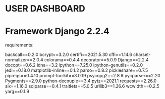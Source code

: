 # USER DASHBOARD

# Framework Django 2.2.4

requirements:

backcall==0.2.0
bcrypt==3.2.0
certifi==2021.5.30
cffi==1.14.6
charset-normalizer==2.0.4
colorama==0.4.4
decorator==5.0.9
Django==2.2.4
docopt==0.6.2
idna==3.2
ipython==7.25.0
ipython-genutils==0.2.0
jedi==0.18.0
matplotlib-inline==0.1.2
parso==0.8.2
pickleshare==0.7.5
pipreqs==0.4.10
prompt-toolkit==3.0.19
psycopg2==2.8.6
pycparser==2.20
Pygments==2.9.0
python-decouple==3.4
pytz==2021.1
requests==2.26.0
six==1.16.0
sqlparse==0.4.1
traitlets==5.0.5
urllib3==1.26.6
wcwidth==0.2.5
yarg==0.1.9
